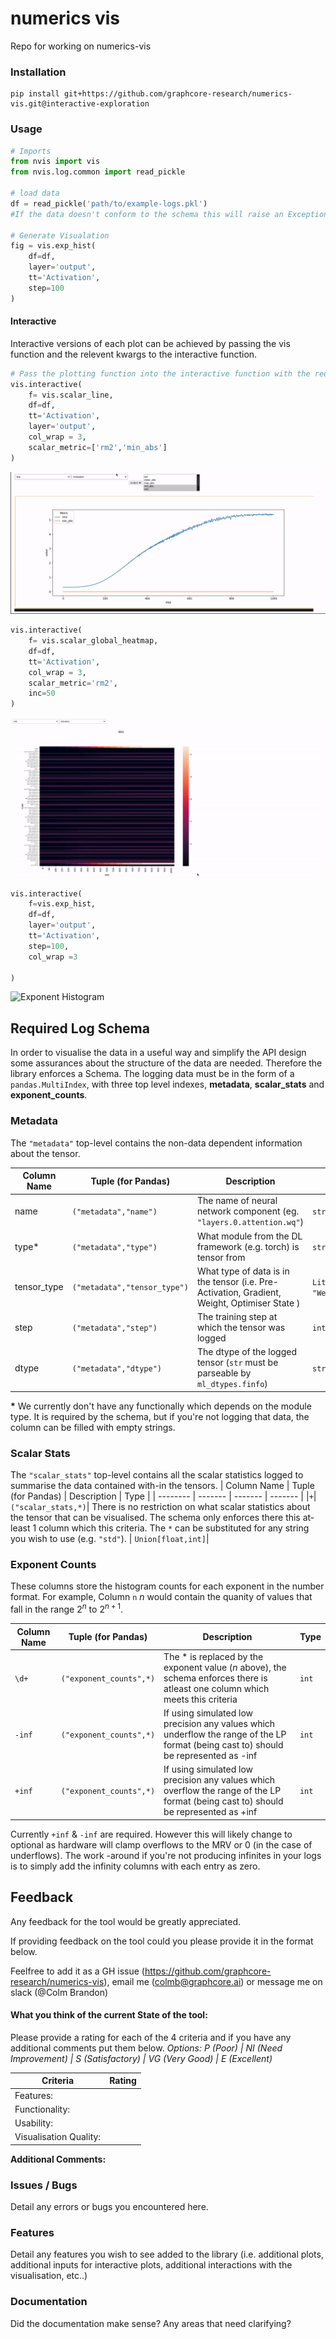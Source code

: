 # numerics vis

  

Repo for working on numerics-vis

### Installation
```
pip install git+https://github.com/graphcore-research/numerics-vis.git@interactive-exploration
```


### Usage
```python
# Imports
from nvis import vis
from nvis.log.common import read_pickle

# load data
df = read_pickle('path/to/example-logs.pkl') 
#If the data doesn't conform to the schema this will raise an Exception

# Generate Visualation
fig = vis.exp_hist(
    df=df,
    layer='output',
    tt='Activation',
    step=100
)

```

#### Interactive
Interactive versions of each plot can be achieved by passing the vis function and the relevent kwargs to the interactive function.

```python
# Pass the plotting function into the interactive function with the required kwargs (for the plotting function) along with any others you need to create the interactive plot.
vis.interactive(
    f= vis.scalar_line,
    df=df,
    tt='Activation',
    layer='output',
    col_wrap = 3,
    scalar_metric=['rm2','min_abs']
)
```
![Interactive Scalar Line](/assets/scalar_line.gif)

```python
vis.interactive(
    f= vis.scalar_global_heatmap,
    df=df,
    tt='Activation',
    col_wrap = 3,
    scalar_metric='rm2',
    inc=50
)
```
![Scalar Global Heatmap](/assets/global_scalar_heatmap.gif)

```python
vis.interactive(
    f=vis.exp_hist,
    df=df,
    layer='output',
    tt='Activation',
    step=100,
    col_wrap =3

)
```

![Exponent Histogram](/assets/exponent_hist.gif)


## Required Log Schema

In order to visualise the data in a useful way and simplify the API design some assurances about the structure of the data are needed. Therefore the library enforces a Schema. The logging data must be in the form of a `pandas.MultiIndex`, with three top level indexes, **metadata**, **scalar_stats** and **exponent_counts**.

### Metadata
The `"metadata"` top-level contains the non-data dependent information about the tensor.

| Column Name | Tuple (for Pandas) | Description | Type |
| -------- | ------- | ------- | ------- |
| name | `("metadata","name")` | The name of neural network component (eg. `"layers.0.attention.wq"`) | `str` |
| type* | `("metadata","type")` | What module from the DL framework (e.g. torch) is tensor from  | `str` |
| tensor_type | `("metadata","tensor_type")` | What type of data is in the tensor (i.e. Pre-Activation, Gradient, Weight, Optimiser State ) | `Literal["Activation","Gradient", "Weight","Optimiser_State"]` |
| step | `("metadata","step")` | The training step at which the tensor was logged | `int` |
| dtype | `("metadata","dtype")` | The dtype of the logged tensor (`str` must be parseable by `ml_dtypes.finfo`) | `str` | 

**\*** We currently don't have any functionally which depends on the module type. It is required by the schema, but if you're not logging that data, the column can be filled with empty strings.

### Scalar Stats
The `"scalar_stats"` top-level contains all the scalar statistics logged to summarise the data contained with-in the tensors.
| Column Name | Tuple (for Pandas) | Description | Type |
| -------- | ------- | ------- | ------- |
|`+`| `("scalar_stats,*)`| There is no restriction on what scalar statistics about the tensor that can be visualised. The schema only enforces there this at-least 1 column which this criteria. The `*` can be substituted for any string you wish to use (e.g. `"std"`). | `Union[float,int]`|

### Exponent Counts
These columns store the histogram counts for each exponent in the number format. For example, Column `n` ${n}$ would contain the quanity of values that fall in the range ${2^n}$ to ${2^{n+1}}$.

| Column Name | Tuple (for Pandas) | Description | Type |
| -------- | ------- | ------- | ------- |
|`\d+`|`("exponent_counts",*)`| The * is replaced by the exponent value (${n}$ above), the schema enforces there is atleast one column which meets this criteria | `int`|
|`-inf`|`("exponent_counts",*)`| If using simulated low precision any values which underflow the range of the LP format (being cast to) should be represented as -inf  | `int`|
|`+inf`|`("exponent_counts",*)`| If using simulated low precision any values which overflow the range of the LP format (being cast to) should be represented as +inf | `int`|

Currently `+inf` & `-inf` are required. However this will likely change to optional as hardware will clamp overflows to the MRV or 0 (in the case of underflows). The work -around if you're not producing infinites in your logs is to simply add the infinity columns with each entry as zero.


## Feedback
Any feedback for the tool would be greatly appreciated.

If providing feedback on the tool could you please provide it in the format below.

Feelfree to add it as a GH issue (https://github.com/graphcore-research/numerics-vis), email me (colmb@graphcore.ai) or message me on slack (@Colm Brandon)

#### What you think of the current State of the tool:
Please provide a rating for each of the 4 criteria and if you have any additional comments put them below.
*Options: P (Poor) | NI (Need Improvement) | S (Satisfactory) | VG (Very Good) | E (Excellent)*

| Criteria | Rating |
| -------- | ------- |
| Features: | |
| Functionality:| |
| Usability: | |
| Visualisation Quality:| |



**Additional Comments:**

### Issues / Bugs
Detail any errors or bugs you encountered here.


### Features
Detail any features you wish to see added to the library (i.e. additional plots, additional inputs for interactive plots, additional interactions with the visualisation, etc..)


### Documentation
Did the documentation make sense? Any areas that need clarifying?




